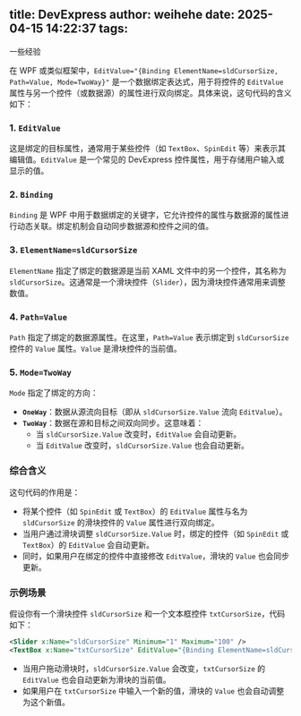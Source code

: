 title: DevExpress
author: weihehe
date: 2025-04-15 14:22:37
tags:
---
一些经验
<!--more-->

在 WPF 或类似框架中，`EditValue="{Binding ElementName=sldCursorSize, Path=Value, Mode=TwoWay}"` 是一个数据绑定表达式，用于将控件的 `EditValue` 属性与另一个控件（或数据源）的属性进行双向绑定。具体来说，这句代码的含义如下：

### 1. **`EditValue`**
这是绑定的目标属性，通常用于某些控件（如 `TextBox`、`SpinEdit` 等）来表示其编辑值。`EditValue` 是一个常见的 DevExpress 控件属性，用于存储用户输入或显示的值。

### 2. **`Binding`**
`Binding` 是 WPF 中用于数据绑定的关键字，它允许控件的属性与数据源的属性进行动态关联。绑定机制会自动同步数据源和控件之间的值。

### 3. **`ElementName=sldCursorSize`**
`ElementName` 指定了绑定的数据源是当前 XAML 文件中的另一个控件，其名称为 `sldCursorSize`。这通常是一个滑块控件（`Slider`），因为滑块控件通常用来调整数值。

### 4. **`Path=Value`**
`Path` 指定了绑定的数据源属性。在这里，`Path=Value` 表示绑定到 `sldCursorSize` 控件的 `Value` 属性。`Value` 是滑块控件的当前值。

### 5. **`Mode=TwoWay`**
`Mode` 指定了绑定的方向：
- **`OneWay`**：数据从源流向目标（即从 `sldCursorSize.Value` 流向 `EditValue`）。
- **`TwoWay`**：数据在源和目标之间双向同步。这意味着：
  - 当 `sldCursorSize.Value` 改变时，`EditValue` 会自动更新。
  - 当 `EditValue` 改变时，`sldCursorSize.Value` 也会自动更新。

### 综合含义
这句代码的作用是：
- 将某个控件（如 `SpinEdit` 或 `TextBox`）的 `EditValue` 属性与名为 `sldCursorSize` 的滑块控件的 `Value` 属性进行双向绑定。
- 当用户通过滑块调整 `sldCursorSize.Value` 时，绑定的控件（如 `SpinEdit` 或 `TextBox`）的 `EditValue` 会自动更新。
- 同时，如果用户在绑定的控件中直接修改 `EditValue`，滑块的 `Value` 也会同步更新。

### 示例场景
假设你有一个滑块控件 `sldCursorSize` 和一个文本框控件 `txtCursorSize`，代码如下：

```xml
<Slider x:Name="sldCursorSize" Minimum="1" Maximum="100" />
<TextBox x:Name="txtCursorSize" EditValue="{Binding ElementName=sldCursorSize, Path=Value, Mode=TwoWay}" />
```

- 当用户拖动滑块时，`sldCursorSize.Value` 会改变，`txtCursorSize` 的 `EditValue` 也会自动更新为滑块的当前值。
- 如果用户在 `txtCursorSize` 中输入一个新的值，滑块的 `Value` 也会自动调整为这个新值。
